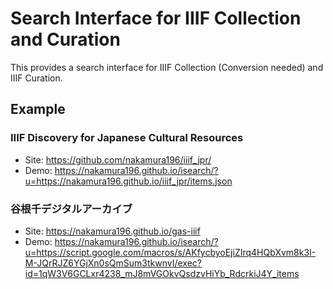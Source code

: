 # Search Interface for IIIF Collection and Curation

This provides a search interface for IIIF Collection (Conversion needed) and IIIF Curation.

## Example

### IIIF Discovery for Japanese Cultural Resources
* Site: https://github.com/nakamura196/iiif_jpr/
* Demo: https://nakamura196.github.io/isearch/?u=https://nakamura196.github.io/iiif_jpr/items.json

### 谷根千デジタルアーカイブ
* Site: https://nakamura196.github.io/gas-iiif
* Demo: https://nakamura196.github.io/isearch/?u=https://script.google.com/macros/s/AKfycbyoEjiZIrq4HQbXvm8k3I-M-JQrRJZ6YGjXn0sQmSum3tkwnvI/exec?id=1qW3V6GCLxr4238_mJ8mVGOkvQsdzvHiYb_RdcrkiJ4Y_items
